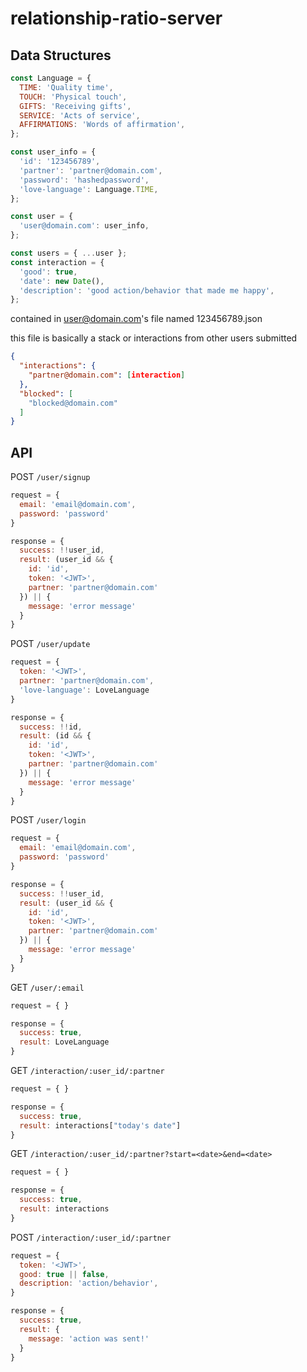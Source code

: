 # relationship-ratio-server

## Data Structures

```javascript
const Language = {
  TIME: 'Quality time',
  TOUCH: 'Physical touch',
  GIFTS: 'Receiving gifts',
  SERVICE: 'Acts of service',
  AFFIRMATIONS: 'Words of affirmation',
};

const user_info = {
  'id': '123456789',
  'partner': 'partner@domain.com',
  'password': 'hashedpassword',
  'love-language': Language.TIME,
};

const user = {
  'user@domain.com': user_info,
};

const users = { ...user };
const interaction = {
  'good': true,
  'date': new Date(),
  'description': 'good action/behavior that made me happy',
};
```

contained in user@domain.com's file named 123456789.json

this file is basically a stack or interactions from other users submitted
```json
{
  "interactions": {
    "partner@domain.com": [interaction]
  },
  "blocked": [
    "blocked@domain.com"
  ]
}
```

## API

POST `/user/signup`
```javascript
request = {
  email: 'email@domain.com',
  password: 'password'
}

response = {
  success: !!user_id,
  result: (user_id && {
    id: 'id',
    token: '<JWT>',
    partner: 'partner@domain.com'
  }) || {
    message: 'error message'
  }
}
```

POST `/user/update`
```javascript
request = {
  token: '<JWT>',
  partner: 'partner@domain.com',
  'love-language': LoveLanguage
}

response = {
  success: !!id,
  result: (id && {
    id: 'id',
    token: '<JWT>',
    partner: 'partner@domain.com'
  }) || {
    message: 'error message'
  }
}
```

POST `/user/login`
```javascript
request = {
  email: 'email@domain.com',
  password: 'password'
}

response = {
  success: !!user_id,
  result: (user_id && {
    id: 'id',
    token: '<JWT>',
    partner: 'partner@domain.com'
  }) || {
    message: 'error message'
  }
}
```

GET `/user/:email`
```javascript
request = { }

response = {
  success: true,
  result: LoveLanguage
}
```

GET `/interaction/:user_id/:partner`
```javascript
request = { }

response = {
  success: true,
  result: interactions["today's date"]
}
```

GET `/interaction/:user_id/:partner?start=<date>&end=<date>`
```javascript
request = { }

response = {
  success: true,
  result: interactions
}
```

POST `/interaction/:user_id/:partner`
```javascript
request = {
  token: '<JWT>',
  good: true || false,
  description: 'action/behavior',
}

response = {
  success: true,
  result: {
    message: 'action was sent!'
  }
}
```
